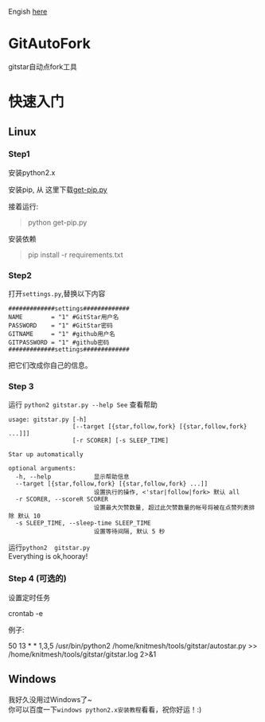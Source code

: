 Engish [here](README.md)
# GitAutoFork
gitstar自动点fork工具
# 快速入门
## Linux
### Step1
安装python2.x

安装pip, 从 这里下载[get-pip.py](https://bootstrap.pypa.io/get-pip.py)

接着运行:

> python get-pip.py

安装依赖

> pip install -r requirements.txt

### Step2
打开```settings.py```,替换以下内容  
```
#############settings#############
NAME		= "1" #GitStar用户名
PASSWORD	= "1" #GitStar密码
GITNAME		= "1" #github用户名
GITPASSWORD	= "1" #github密码
#############settings#############
```
把它们改成你自己的信息。  

### Step 3
运行 ```python2 gitstar.py --help See``` 查看帮助
```
usage: gitstar.py [-h]
                  [--target [{star,follow,fork} [{star,follow,fork} ...]]]
                  [-r SCORER] [-s SLEEP_TIME]

Star up automatically

optional arguments:
  -h, --help            显示帮助信息
  --target [{star,follow,fork} [{star,follow,fork} ...]]
                        设置执行的操作, <'star|follow|fork> 默认 all
  -r SCORER, --scoreR SCORER
                        设置最大欠赞数量, 超过此欠赞数量的帐号将被在点赞列表排除 默认 10
  -s SLEEP_TIME, --sleep-time SLEEP_TIME
                        设置等待间隔, 默认 5 秒
```
运行```python2  gitstar.py```  
Everything is ok,hooray!

### Step 4 (可选的)
设置定时任务

crontab -e

例子:

50 13 * * 1,3,5 /usr/bin/python2 /home/knitmesh/tools/gitstar/autostar.py >> /home/knitmesh/tools/gitstar/gitstar.log  2>&1

## Windows
我好久没用过Windows了~    
你可以百度一下```windows python2.x安装教程```看看，祝你好运！:)